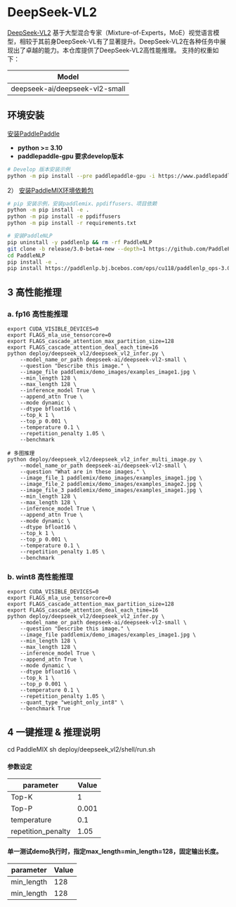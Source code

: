# DeepSeek-VL2

[DeepSeek-VL2](https://github.com/deepseek-ai/DeepSeek-VL2) 基于大型混合专家（Mixture-of-Experts，MoE）视觉语言模型，相较于其前身DeepSeek-VL有了显著提升。DeepSeek-VL2在各种任务中展现出了卓越的能力。本仓库提供了DeepSeek-VL2高性能推理。
支持的权重如下：

|             Model               |
|---------------------------------|
| deepseek-ai/deepseek-vl2-small  |

## 环境安装
[安装PaddlePaddle](https://github.com/PaddlePaddle/PaddleMIX?tab=readme-ov-file#3-%EF%B8%8F%E5%AE%89%E8%A3%85paddlepaddle)
- **python >= 3.10**
- **paddlepaddle-gpu 要求develop版本**
```bash
# Develop 版本安装示例
python -m pip install --pre paddlepaddle-gpu -i https://www.paddlepaddle.org.cn/packages/nightly/cu123/
```

2） [安装PaddleMIX环境依赖包](https://github.com/PaddlePaddle/PaddleMIX?tab=readme-ov-file#3-%EF%B8%8F%E5%AE%89%E8%A3%85paddlepaddle)
```bash
# pip 安装示例，安装paddlemix、ppdiffusers、项目依赖
python -m pip install -e .
python -m pip install -e ppdiffusers
python -m pip install -r requirements.txt

# 安装PaddleNLP
pip uninstall -y paddlenlp && rm -rf PaddleNLP
git clone -b release/3.0-beta4-new --depth=1 https://github.com/PaddlePaddle/PaddleNLP.git
cd PaddleNLP
pip install -e .
pip install https://paddlenlp.bj.bcebos.com/ops/cu118/paddlenlp_ops-3.0.0b4-py3-none-any.whl
```

## 3 高性能推理

### a. fp16 高性能推理

```
export CUDA_VISIBLE_DEVICES=0
export FLAGS_mla_use_tensorcore=0
export FLAGS_cascade_attention_max_partition_size=128
export FLAGS_cascade_attention_deal_each_time=16
python deploy/deepseek_vl2/deepseek_vl2_infer.py \
    --model_name_or_path deepseek-ai/deepseek-vl2-small \
    --question "Describe this image." \
    --image_file paddlemix/demo_images/examples_image1.jpg \
    --min_length 128 \
    --max_length 128 \
    --inference_model True \
    --append_attn True \
    --mode dynamic \
    --dtype bfloat16 \
    --top_k 1 \
    --top_p 0.001 \
    --temperature 0.1 \
    --repetition_penalty 1.05 \
    --benchmark

# 多图推理
python deploy/deepseek_vl2/deepseek_vl2_infer_multi_image.py \
    --model_name_or_path deepseek-ai/deepseek-vl2-small \
    --question "What are in these images." \
    --image_file_1 paddlemix/demo_images/examples_image1.jpg \
    --image_file_2 paddlemix/demo_images/examples_image2.jpg \
    --image_file_3 paddlemix/demo_images/examples_image1.jpg \
    --min_length 128 \
    --max_length 128 \
    --inference_model True \
    --append_attn True \
    --mode dynamic \
    --dtype bfloat16 \
    --top_k 1 \
    --top_p 0.001 \
    --temperature 0.1 \
    --repetition_penalty 1.05 \
    --benchmark
```

### b. wint8 高性能推理
```
export CUDA_VISIBLE_DEVICES=0
export FLAGS_mla_use_tensorcore=0
export FLAGS_cascade_attention_max_partition_size=128
export FLAGS_cascade_attention_deal_each_time=16
python deploy/deepseek_vl2/deepseek_vl2_infer.py \
    --model_name_or_path deepseek-ai/deepseek-vl2-small \
    --question "Describe this image." \
    --image_file paddlemix/demo_images/examples_image1.jpg \
    --min_length 128 \
    --max_length 128 \
    --inference_model True \
    --append_attn True \
    --mode dynamic \
    --dtype bfloat16 \
    --top_k 1 \
    --top_p 0.001 \
    --temperature 0.1 \
    --repetition_penalty 1.05 \
    --quant_type "weight_only_int8" \
    --benchmark True
```

## 4 一键推理 & 推理说明
cd PaddleMIX
sh deploy/deepseek_vl2/shell/run.sh
#### 参数设定
|     parameter      |      Value     |
| ------------------ | -------------- |
|       Top-K        |       1        |
|       Top-P        |     0.001      |
|    temperature     |      0.1       |
| repetition_penalty |      1.05      |

#### 单一测试demo执行时，指定max_length=min_length=128，固定输出长度。
|     parameter      |      Value     |
| ------------------ | -------------- |
|     min_length     |       128      |
|     min_length     |       128      |
